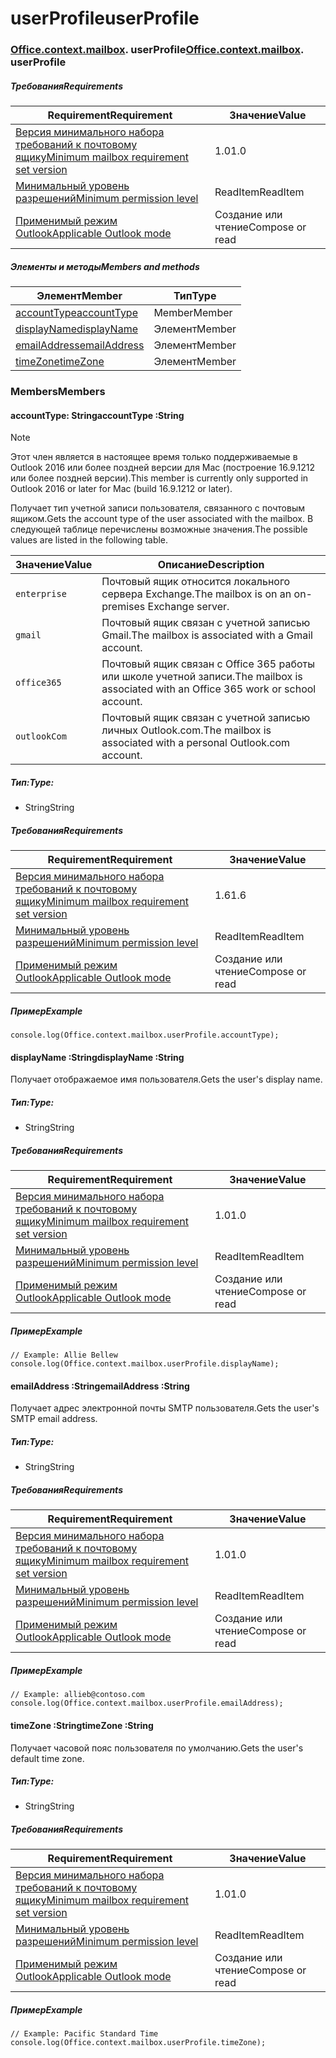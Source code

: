 
# <a name="userprofile"></a><span data-ttu-id="2ba46-101">userProfile</span><span class="sxs-lookup"><span data-stu-id="2ba46-101">userProfile</span></span>

### <span data-ttu-id="2ba46-p101">[Office](Office.md)[.context](Office.context.md)[.mailbox](Office.context.mailbox.md). userProfile</span><span class="sxs-lookup"><span data-stu-id="2ba46-p101">[Office](Office.md)[.context](Office.context.md)[.mailbox](Office.context.mailbox.md). userProfile</span></span>

##### <a name="requirements"></a><span data-ttu-id="2ba46-104">Требования</span><span class="sxs-lookup"><span data-stu-id="2ba46-104">Requirements</span></span>

|<span data-ttu-id="2ba46-105">Requirement</span><span class="sxs-lookup"><span data-stu-id="2ba46-105">Requirement</span></span>| <span data-ttu-id="2ba46-106">Значение</span><span class="sxs-lookup"><span data-stu-id="2ba46-106">Value</span></span>|
|---|---|
|[<span data-ttu-id="2ba46-107">Версия минимального набора требований к почтовому ящику</span><span class="sxs-lookup"><span data-stu-id="2ba46-107">Minimum mailbox requirement set version</span></span>](/javascript/office/requirement-sets/outlook-api-requirement-sets)| <span data-ttu-id="2ba46-108">1.0</span><span class="sxs-lookup"><span data-stu-id="2ba46-108">1.0</span></span>|
|[<span data-ttu-id="2ba46-109">Минимальный уровень разрешений</span><span class="sxs-lookup"><span data-stu-id="2ba46-109">Minimum permission level</span></span>](https://docs.microsoft.com/outlook/add-ins/understanding-outlook-add-in-permissions)| <span data-ttu-id="2ba46-110">ReadItem</span><span class="sxs-lookup"><span data-stu-id="2ba46-110">ReadItem</span></span>|
|[<span data-ttu-id="2ba46-111">Применимый режим Outlook</span><span class="sxs-lookup"><span data-stu-id="2ba46-111">Applicable Outlook mode</span></span>](https://docs.microsoft.com/outlook/add-ins/#extension-points)| <span data-ttu-id="2ba46-112">Создание или чтение</span><span class="sxs-lookup"><span data-stu-id="2ba46-112">Compose or read</span></span>|

##### <a name="members-and-methods"></a><span data-ttu-id="2ba46-113">Элементы и методы</span><span class="sxs-lookup"><span data-stu-id="2ba46-113">Members and methods</span></span>

| <span data-ttu-id="2ba46-114">Элемент</span><span class="sxs-lookup"><span data-stu-id="2ba46-114">Member</span></span> | <span data-ttu-id="2ba46-115">Тип</span><span class="sxs-lookup"><span data-stu-id="2ba46-115">Type</span></span> |
|--------|------|
| [<span data-ttu-id="2ba46-116">accountType</span><span class="sxs-lookup"><span data-stu-id="2ba46-116">accountType</span></span>](#accounttype-string) | <span data-ttu-id="2ba46-117">Member</span><span class="sxs-lookup"><span data-stu-id="2ba46-117">Member</span></span> |
| [<span data-ttu-id="2ba46-118">displayName</span><span class="sxs-lookup"><span data-stu-id="2ba46-118">displayName</span></span>](#displayname-string) | <span data-ttu-id="2ba46-119">Элемент</span><span class="sxs-lookup"><span data-stu-id="2ba46-119">Member</span></span> |
| [<span data-ttu-id="2ba46-120">emailAddress</span><span class="sxs-lookup"><span data-stu-id="2ba46-120">emailAddress</span></span>](#emailaddress-string) | <span data-ttu-id="2ba46-121">Элемент</span><span class="sxs-lookup"><span data-stu-id="2ba46-121">Member</span></span> |
| [<span data-ttu-id="2ba46-122">timeZone</span><span class="sxs-lookup"><span data-stu-id="2ba46-122">timeZone</span></span>](#timezone-string) | <span data-ttu-id="2ba46-123">Элемент</span><span class="sxs-lookup"><span data-stu-id="2ba46-123">Member</span></span> |

### <a name="members"></a><span data-ttu-id="2ba46-124">Members</span><span class="sxs-lookup"><span data-stu-id="2ba46-124">Members</span></span>

####  <a name="accounttype-string"></a><span data-ttu-id="2ba46-125">accountType: String</span><span class="sxs-lookup"><span data-stu-id="2ba46-125">accountType :String</span></span>

> [!NOTE]
> <span data-ttu-id="2ba46-126">Этот член является в настоящее время только поддерживаемые в Outlook 2016 или более поздней версии для Mac (построение 16.9.1212 или более поздней версии).</span><span class="sxs-lookup"><span data-stu-id="2ba46-126">This member is currently only supported in Outlook 2016 or later for Mac (build 16.9.1212 or later).</span></span>

<span data-ttu-id="2ba46-127">Получает тип учетной записи пользователя, связанного с почтовым ящиком.</span><span class="sxs-lookup"><span data-stu-id="2ba46-127">Gets the account type of the user associated with the mailbox.</span></span> <span data-ttu-id="2ba46-128">В следующей таблице перечислены возможные значения.</span><span class="sxs-lookup"><span data-stu-id="2ba46-128">The possible values are listed in the following table.</span></span>

| <span data-ttu-id="2ba46-129">Значение</span><span class="sxs-lookup"><span data-stu-id="2ba46-129">Value</span></span> | <span data-ttu-id="2ba46-130">Описание</span><span class="sxs-lookup"><span data-stu-id="2ba46-130">Description</span></span> |
|-------|-------------|
| `enterprise` | <span data-ttu-id="2ba46-131">Почтовый ящик относится локального сервера Exchange.</span><span class="sxs-lookup"><span data-stu-id="2ba46-131">The mailbox is on an on-premises Exchange server.</span></span> |
| `gmail` | <span data-ttu-id="2ba46-132">Почтовый ящик связан с учетной записью Gmail.</span><span class="sxs-lookup"><span data-stu-id="2ba46-132">The mailbox is associated with a Gmail account.</span></span> |
| `office365` | <span data-ttu-id="2ba46-133">Почтовый ящик связан с Office 365 работы или школе учетной записи.</span><span class="sxs-lookup"><span data-stu-id="2ba46-133">The mailbox is associated with an Office 365 work or school account.</span></span> |
| `outlookCom` | <span data-ttu-id="2ba46-134">Почтовый ящик связан с учетной записью личных Outlook.com.</span><span class="sxs-lookup"><span data-stu-id="2ba46-134">The mailbox is associated with a personal Outlook.com account.</span></span> |

##### <a name="type"></a><span data-ttu-id="2ba46-135">Тип:</span><span class="sxs-lookup"><span data-stu-id="2ba46-135">Type:</span></span>

*   <span data-ttu-id="2ba46-136">String</span><span class="sxs-lookup"><span data-stu-id="2ba46-136">String</span></span>

##### <a name="requirements"></a><span data-ttu-id="2ba46-137">Требования</span><span class="sxs-lookup"><span data-stu-id="2ba46-137">Requirements</span></span>

|<span data-ttu-id="2ba46-138">Requirement</span><span class="sxs-lookup"><span data-stu-id="2ba46-138">Requirement</span></span>| <span data-ttu-id="2ba46-139">Значение</span><span class="sxs-lookup"><span data-stu-id="2ba46-139">Value</span></span>|
|---|---|
|[<span data-ttu-id="2ba46-140">Версия минимального набора требований к почтовому ящику</span><span class="sxs-lookup"><span data-stu-id="2ba46-140">Minimum mailbox requirement set version</span></span>](/javascript/office/requirement-sets/outlook-api-requirement-sets)| <span data-ttu-id="2ba46-141">1.6</span><span class="sxs-lookup"><span data-stu-id="2ba46-141">1.6</span></span> |
|[<span data-ttu-id="2ba46-142">Минимальный уровень разрешений</span><span class="sxs-lookup"><span data-stu-id="2ba46-142">Minimum permission level</span></span>](https://docs.microsoft.com/outlook/add-ins/understanding-outlook-add-in-permissions)| <span data-ttu-id="2ba46-143">ReadItem</span><span class="sxs-lookup"><span data-stu-id="2ba46-143">ReadItem</span></span>|
|[<span data-ttu-id="2ba46-144">Применимый режим Outlook</span><span class="sxs-lookup"><span data-stu-id="2ba46-144">Applicable Outlook mode</span></span>](https://docs.microsoft.com/outlook/add-ins/#extension-points)| <span data-ttu-id="2ba46-145">Создание или чтение</span><span class="sxs-lookup"><span data-stu-id="2ba46-145">Compose or read</span></span>|

##### <a name="example"></a><span data-ttu-id="2ba46-146">Пример</span><span class="sxs-lookup"><span data-stu-id="2ba46-146">Example</span></span>

```
console.log(Office.context.mailbox.userProfile.accountType);
```

####  <a name="displayname-string"></a><span data-ttu-id="2ba46-147">displayName :String</span><span class="sxs-lookup"><span data-stu-id="2ba46-147">displayName :String</span></span>

<span data-ttu-id="2ba46-148">Получает отображаемое имя пользователя.</span><span class="sxs-lookup"><span data-stu-id="2ba46-148">Gets the user's display name.</span></span>

##### <a name="type"></a><span data-ttu-id="2ba46-149">Тип:</span><span class="sxs-lookup"><span data-stu-id="2ba46-149">Type:</span></span>

*   <span data-ttu-id="2ba46-150">String</span><span class="sxs-lookup"><span data-stu-id="2ba46-150">String</span></span>

##### <a name="requirements"></a><span data-ttu-id="2ba46-151">Требования</span><span class="sxs-lookup"><span data-stu-id="2ba46-151">Requirements</span></span>

|<span data-ttu-id="2ba46-152">Requirement</span><span class="sxs-lookup"><span data-stu-id="2ba46-152">Requirement</span></span>| <span data-ttu-id="2ba46-153">Значение</span><span class="sxs-lookup"><span data-stu-id="2ba46-153">Value</span></span>|
|---|---|
|[<span data-ttu-id="2ba46-154">Версия минимального набора требований к почтовому ящику</span><span class="sxs-lookup"><span data-stu-id="2ba46-154">Minimum mailbox requirement set version</span></span>](/javascript/office/requirement-sets/outlook-api-requirement-sets)| <span data-ttu-id="2ba46-155">1.0</span><span class="sxs-lookup"><span data-stu-id="2ba46-155">1.0</span></span>|
|[<span data-ttu-id="2ba46-156">Минимальный уровень разрешений</span><span class="sxs-lookup"><span data-stu-id="2ba46-156">Minimum permission level</span></span>](https://docs.microsoft.com/outlook/add-ins/understanding-outlook-add-in-permissions)| <span data-ttu-id="2ba46-157">ReadItem</span><span class="sxs-lookup"><span data-stu-id="2ba46-157">ReadItem</span></span>|
|[<span data-ttu-id="2ba46-158">Применимый режим Outlook</span><span class="sxs-lookup"><span data-stu-id="2ba46-158">Applicable Outlook mode</span></span>](https://docs.microsoft.com/outlook/add-ins/#extension-points)| <span data-ttu-id="2ba46-159">Создание или чтение</span><span class="sxs-lookup"><span data-stu-id="2ba46-159">Compose or read</span></span>|

##### <a name="example"></a><span data-ttu-id="2ba46-160">Пример</span><span class="sxs-lookup"><span data-stu-id="2ba46-160">Example</span></span>

```
// Example: Allie Bellew
console.log(Office.context.mailbox.userProfile.displayName);
```

####  <a name="emailaddress-string"></a><span data-ttu-id="2ba46-161">emailAddress :String</span><span class="sxs-lookup"><span data-stu-id="2ba46-161">emailAddress :String</span></span>

<span data-ttu-id="2ba46-162">Получает адрес электронной почты SMTP пользователя.</span><span class="sxs-lookup"><span data-stu-id="2ba46-162">Gets the user's SMTP email address.</span></span>

##### <a name="type"></a><span data-ttu-id="2ba46-163">Тип:</span><span class="sxs-lookup"><span data-stu-id="2ba46-163">Type:</span></span>

*   <span data-ttu-id="2ba46-164">String</span><span class="sxs-lookup"><span data-stu-id="2ba46-164">String</span></span>

##### <a name="requirements"></a><span data-ttu-id="2ba46-165">Требования</span><span class="sxs-lookup"><span data-stu-id="2ba46-165">Requirements</span></span>

|<span data-ttu-id="2ba46-166">Requirement</span><span class="sxs-lookup"><span data-stu-id="2ba46-166">Requirement</span></span>| <span data-ttu-id="2ba46-167">Значение</span><span class="sxs-lookup"><span data-stu-id="2ba46-167">Value</span></span>|
|---|---|
|[<span data-ttu-id="2ba46-168">Версия минимального набора требований к почтовому ящику</span><span class="sxs-lookup"><span data-stu-id="2ba46-168">Minimum mailbox requirement set version</span></span>](/javascript/office/requirement-sets/outlook-api-requirement-sets)| <span data-ttu-id="2ba46-169">1.0</span><span class="sxs-lookup"><span data-stu-id="2ba46-169">1.0</span></span>|
|[<span data-ttu-id="2ba46-170">Минимальный уровень разрешений</span><span class="sxs-lookup"><span data-stu-id="2ba46-170">Minimum permission level</span></span>](https://docs.microsoft.com/outlook/add-ins/understanding-outlook-add-in-permissions)| <span data-ttu-id="2ba46-171">ReadItem</span><span class="sxs-lookup"><span data-stu-id="2ba46-171">ReadItem</span></span>|
|[<span data-ttu-id="2ba46-172">Применимый режим Outlook</span><span class="sxs-lookup"><span data-stu-id="2ba46-172">Applicable Outlook mode</span></span>](https://docs.microsoft.com/outlook/add-ins/#extension-points)| <span data-ttu-id="2ba46-173">Создание или чтение</span><span class="sxs-lookup"><span data-stu-id="2ba46-173">Compose or read</span></span>|

##### <a name="example"></a><span data-ttu-id="2ba46-174">Пример</span><span class="sxs-lookup"><span data-stu-id="2ba46-174">Example</span></span>

```
// Example: allieb@contoso.com
console.log(Office.context.mailbox.userProfile.emailAddress);
```

####  <a name="timezone-string"></a><span data-ttu-id="2ba46-175">timeZone :String</span><span class="sxs-lookup"><span data-stu-id="2ba46-175">timeZone :String</span></span>

<span data-ttu-id="2ba46-176">Получает часовой пояс пользователя по умолчанию.</span><span class="sxs-lookup"><span data-stu-id="2ba46-176">Gets the user's default time zone.</span></span>

##### <a name="type"></a><span data-ttu-id="2ba46-177">Тип:</span><span class="sxs-lookup"><span data-stu-id="2ba46-177">Type:</span></span>

*   <span data-ttu-id="2ba46-178">String</span><span class="sxs-lookup"><span data-stu-id="2ba46-178">String</span></span>

##### <a name="requirements"></a><span data-ttu-id="2ba46-179">Требования</span><span class="sxs-lookup"><span data-stu-id="2ba46-179">Requirements</span></span>

|<span data-ttu-id="2ba46-180">Requirement</span><span class="sxs-lookup"><span data-stu-id="2ba46-180">Requirement</span></span>| <span data-ttu-id="2ba46-181">Значение</span><span class="sxs-lookup"><span data-stu-id="2ba46-181">Value</span></span>|
|---|---|
|[<span data-ttu-id="2ba46-182">Версия минимального набора требований к почтовому ящику</span><span class="sxs-lookup"><span data-stu-id="2ba46-182">Minimum mailbox requirement set version</span></span>](/javascript/office/requirement-sets/outlook-api-requirement-sets)| <span data-ttu-id="2ba46-183">1.0</span><span class="sxs-lookup"><span data-stu-id="2ba46-183">1.0</span></span>|
|[<span data-ttu-id="2ba46-184">Минимальный уровень разрешений</span><span class="sxs-lookup"><span data-stu-id="2ba46-184">Minimum permission level</span></span>](https://docs.microsoft.com/outlook/add-ins/understanding-outlook-add-in-permissions)| <span data-ttu-id="2ba46-185">ReadItem</span><span class="sxs-lookup"><span data-stu-id="2ba46-185">ReadItem</span></span>|
|[<span data-ttu-id="2ba46-186">Применимый режим Outlook</span><span class="sxs-lookup"><span data-stu-id="2ba46-186">Applicable Outlook mode</span></span>](https://docs.microsoft.com/outlook/add-ins/#extension-points)| <span data-ttu-id="2ba46-187">Создание или чтение</span><span class="sxs-lookup"><span data-stu-id="2ba46-187">Compose or read</span></span>|

##### <a name="example"></a><span data-ttu-id="2ba46-188">Пример</span><span class="sxs-lookup"><span data-stu-id="2ba46-188">Example</span></span>

```
// Example: Pacific Standard Time
console.log(Office.context.mailbox.userProfile.timeZone);
```